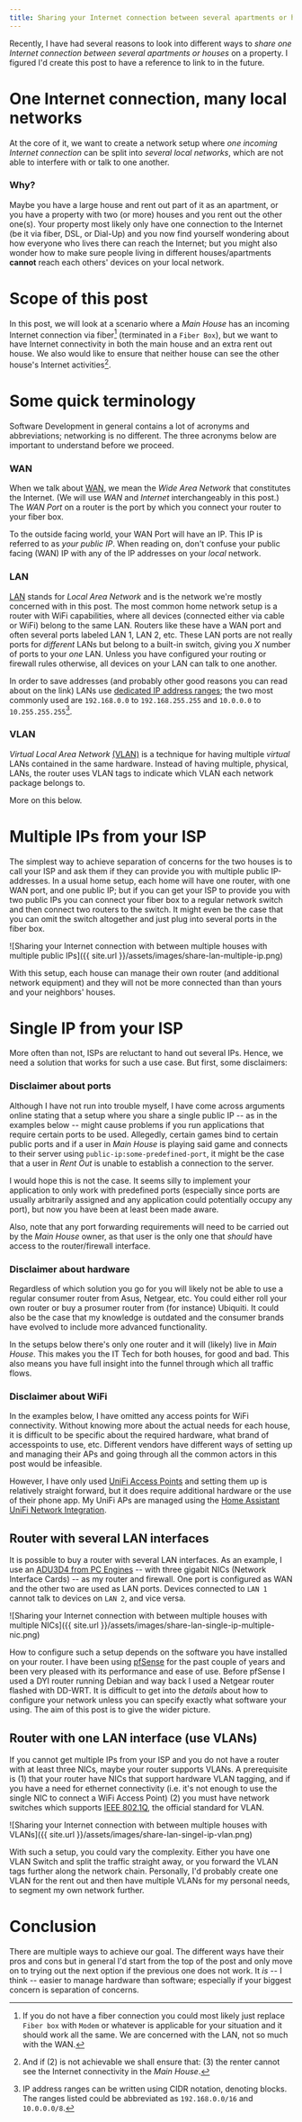 ```yaml
---
title: Sharing your Internet connection between several apartments or houses
---
```


Recently, I have had several reasons to look into different ways to *share one Internet connection between several
apartments or houses* on a property.
I figured I'd create this post to have a reference to link to in the future.

# One Internet connection, many local networks 

At the core of it, we want to create a network setup where *one incoming Internet connection* can be split into
*several local networks*, which are not able to interfere with or talk to one another.

### Why?

Maybe you have a large house and rent out part of it as an apartment, or you have a property with two (or more) houses
and you rent out the other one(s).
Your property most likely only have one connection to the Internet (be it via fiber, DSL, or Dial-Up) and you now find
yourself wondering about how everyone who lives there can reach the Internet; but you might also wonder how
to make sure people living in different houses/apartments **cannot** reach each others' devices on your local network.

# Scope of this post

In this post, we will look at a scenario where a *Main House* has an incoming Internet connection via
fiber[^no-fiber] (terminated in a `Fiber Box`), but we want to have Internet connectivity in both the main house
and an extra rent out house.
We also would like to ensure that neither house can see the other house's Internet activities[^req-4].


# Some quick terminology

Software Development in general contains a lot of acronyms and abbreviations; networking is no different.
The three acronyms below are important to understand before we proceed.

### WAN

When we talk about [WAN][wiki-wan], we mean the *Wide Area Network* that constitutes the Internet.
(We will use *WAN* and *Internet* interchangeably in this post.)
The *WAN Port* on a router is the port by which you connect your router to your fiber box.

To the outside facing world, your WAN Port will have an IP.
This IP is referred to as *your public IP*.
When reading on, don't confuse your public facing (WAN) IP with any of the IP addresses on your *local* network.

### LAN

[LAN][wiki-lan] stands for *Local Area Network* and is the network we're mostly concerned with in this post.
The most common home network setup is a router with WiFi capabilities, where all devices (connected either via cable or
WiFi) belong to the same LAN.
Routers like these have a WAN port and often several ports labeled LAN 1, LAN 2, etc.
These LAN ports are not really ports for *different* LANs but belong to a built-in switch, giving you *X* number of
ports to your *one* LAN.
Unless you have configured your routing or firewall rules otherwise, all devices on your LAN can talk to one another.

In order to save addresses (and probably other good reasons you can read about on the link) LANs use
[dedicated IP address ranges][wiki-reserved-ip]; the two most commonly used are `192.168.0.0` to `192.168.255.255`
and `10.0.0.0` to `10.255.255.255`[^cidr].


### VLAN

*Virtual Local Area Network* [(VLAN)][wiki-vlan] is a technique for having multiple *virtual* LANs contained in the same
hardware.
Instead of having multiple, physical, LANs, the router uses VLAN tags to indicate which VLAN each network package
belongs to.

More on this below.

# Multiple IPs from your ISP

The simplest way to achieve separation of concerns for the two houses is to call your ISP and ask them if they can
provide you with multiple public IP-addresses.
In a usual home setup, each home will have one router, with one WAN port, and one public IP; but if you can
get your ISP to provide you with two public IPs you can connect your fiber box to a regular network switch and then
connect two routers to the switch.
It might even be the case that you can omit the switch altogether and just plug into several ports in the fiber box.

![Sharing your Internet connection with between multiple houses with multiple public IPs]({{ site.url }}/assets/images/share-lan-multiple-ip.png)

With this setup, each house can manage their own router (and additional network equipment) and they will not be more
connected than than yours and your neighbors' houses.

# Single IP from your ISP

More often than not, ISPs are reluctant to hand out several IPs.
Hence, we need a solution that works for such a use case.
But first, some disclaimers:

### Disclaimer about ports

Although I have not run into trouble myself, I have come across arguments online stating that a setup where you share
a single public IP -- as in the examples below -- might cause problems if you run applications that require certain
ports to be used.
Allegedly, certain games bind to certain public ports and if a user in *Main House* is playing said game and connects
to their server using `public-ip:some-predefined-port`, it might be the case that a user in *Rent Out* is unable to
establish a connection to the server.

I would hope this is not the case.
It seems silly to implement your application to only work with predefined ports (especially since ports are usually
arbitrarily assigned and any application could potentially occupy any port), but now you have been at least been
made aware.

Also, note that any port forwarding requirements will need to be carried out by the *Main House* owner, as that user
is the only one that *should* have access to the router/firewall interface.

### Disclaimer about hardware

Regardless of which solution you go for you will likely not be able to use a regular consumer router from
Asus, Netgear, etc.
You could either roll your own router or buy a prosumer router from (for instance) Ubiquiti.
It could also be the case that my knowledge is outdated and the consumer brands have evolved to include more advanced
functionality.

In the setups below there's only one router and it will (likely) live in *Main House*.
This makes you the IT Tech for both houses, for good and bad.
This also means you have full insight into the funnel through which all traffic flows.

### Disclaimer about WiFi

In the examples below, I have omitted any access points for WiFi connectivity.
Without knowing more about the actual needs for each house, it is difficult to be specific about the required hardware,
what brand of accesspoints to use, etc. 
Different vendors have different ways of setting up and managing their APs and going through all the common actors in
this post would be infeasible.

However, I have only used [UniFi Access Points](https://store.ui.com/collections/unifi-network-wireless) and setting
them up is relatively straight forward, but it does require additional hardware or the use of their phone app.
My UniFi APs are managed using the [Home Assistant UniFi Network Integration](https://www.home-assistant.io/integrations/unifi/).

## Router with several LAN interfaces

It is possible to buy a router with several LAN interfaces.
As an example, I use an [ADU3D4 from PC Engines](https://www.pcengines.ch/apu3d4.htm) -- with three gigabit NICs
(Network Interface Cards) -- as my router and firewall.
One port is configured as WAN and the other two are used as LAN ports.
Devices connected to `LAN 1` cannot talk to devices on `LAN 2`, and vice versa.

![Sharing your Internet connection with between multiple houses with multiple NICs]({{ site.url }}/assets/images/share-lan-single-ip-multiple-nic.png)

How to configure such a setup depends on the software you have installed on your router.
I have been using [pfSense](https://www.pfsense.org/) for the past couple of years and been very pleased with its
performance and ease of use.
Before pfSense I used a DYI router running Debian and way back I used a Netgear router flashed with DD-WRT.
It is difficult to get into the *details* about how to configure your network unless you can specify exactly what
software your using.
The aim of this post is to give the wider picture.

## Router with one LAN interface (use VLANs)

If you cannot get multiple IPs from your ISP and you do not have a router with at least three NICs, maybe your router
supports VLANs. A prerequisite is (1) that your router have NICs that support hardware VLAN tagging, and if you
have a need for ethernet connectivity (i.e. it's not enough to use the single NIC to connect a WiFi Access Point)
(2) you must have network switches which supports [IEEE 802.1Q][wiki-ieee], the official standard for VLAN.

![Sharing your Internet connection with between multiple houses with VLANs]({{ site.url }}/assets/images/share-lan-singel-ip-vlan.png)

With such a setup, you could vary the complexity.
Either you have one VLAN Switch and split the traffic straight away, or you forward the VLAN tags further along
the network chain.
Personally, I'd probably create one VLAN for the rent out and then have multiple VLANs for my personal needs, to
segment my own network further.

# Conclusion

There are multiple ways to achieve our goal.
The different ways have their pros and cons but in general I'd start from the top of the post and only move on to
trying out the next option if the previous one does not work.
It *is* -- I think -- easier to manage hardware than software; especially if your biggest concern is separation of
concerns.



<!-- --------------------------------------------------------------------------------------------------------------- -->

<!-- FEET NOTES -->
[^no-fiber]: If you do not have a fiber connection you could most likely just replace `Fiber box` with `Modem` or
             whatever is applicable for your situation and it should work all the same.
             We are concerned with the LAN, not so much with the WAN.

[^req-4]: And if (2) is not achievable we shall ensure that: (3) the renter cannot see the Internet connectivity in the
          *Main House*.

[^cidr]: IP address ranges can be written using CIDR notation, denoting blocks. The ranges listed could be abbreviated
         as `192.168.0.0/16` and `10.0.0.0/8`.

<!-- REFERENCES -->
[wiki-wan]: https://en.wikipedia.org/wiki/Wide_area_network
[wiki-lan]: https://en.wikipedia.org/wiki/Local_area_network
[wiki-reserved-ip]: https://en.wikipedia.org/wiki/Reserved_IP_addresses
[wiki-vlan]: https://en.wikipedia.org/wiki/VLAN
[wiki-ieee]: https://en.wikipedia.org/wiki/IEEE_802.1Q